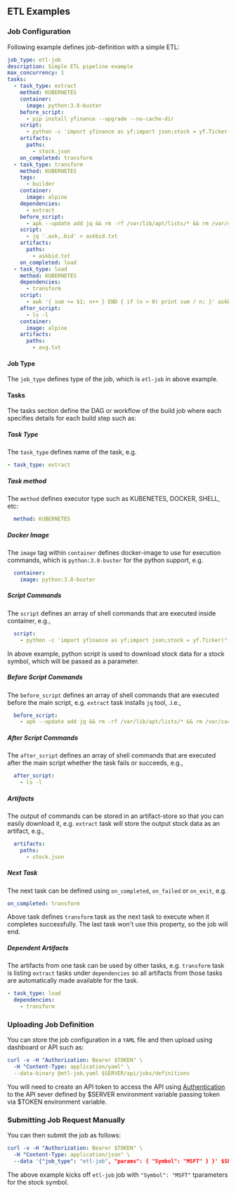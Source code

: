 ## ETL Examples

### Job Configuration

Following example defines job-definition with a simple ETL:

```yaml
job_type: etl-job
description: Simple ETL pipeline example
max_concurrency: 1
tasks:
  - task_type: extract
    method: KUBERNETES
    container:
      image: python:3.8-buster
    before_script:
      - pip install yfinance --upgrade --no-cache-dir
    script:
      - python -c 'import yfinance as yf;import json;stock = yf.Ticker("{{.Symbol}}");j = json.dumps(stock.info);print(j);' > stock.json
    artifacts:
      paths:
        - stock.json
    on_completed: transform
  - task_type: transform
    method: KUBERNETES
    tags:
      - builder
    container:
      image: alpine
    dependencies:
      - extract
    before_script:
      - apk --update add jq && rm -rf /var/lib/apt/lists/* && rm /var/cache/apk/*
    script:
      - jq '.ask,.bid' > askbid.txt
    artifacts:
      paths:
        - askbid.txt
    on_completed: load
  - task_type: load
    method: KUBERNETES
    dependencies:
      - transform
    script:
      - awk '{ sum += $1; n++ } END { if (n > 0) print sum / n; }' askbid.txt > avg.txt
    after_script:
      - ls -l
    container:
      image: alpine
    artifacts:
      paths:
        - avg.txt
```

#### Job Type

The `job_type` defines type of the job, which is `etl-job` in above example.

#### Tasks

The tasks section define the DAG or workflow of the build job where each specifies details for each build step such as:

##### Task Type

The `task_type` defines name of the task, e.g.

```yaml
- task_type: extract 
```

##### Task method

The `method` defines executor type such as KUBENETES, DOCKER, SHELL, etc:

```yaml
  method: KUBERNETES
```

##### Docker Image

The `image` tag within `container` defines docker-image to use for execution commands, which is `python:3.8-buster` for
the python support, e.g.

```yaml
  container:
    image: python:3.8-buster
```

##### Script Commands

The `script` defines an array of shell commands that are executed inside container, e.g.,

```yaml
  script:
    - python -c 'import yfinance as yf;import json;stock = yf.Ticker("{{.Symbol}}");j = json.dumps(stock.info);print(j);' > stock.json
```

In above example, python script is used to download stock data for a stock symbol, which will be passed as a parameter.

##### Before Script Commands

The `before_script` defines an array of shell commands that are executed before the main script, e.g. `extract`
task installs `jq` tool, .i.e.,

```yaml
  before_script:
    - apk --update add jq && rm -rf /var/lib/apt/lists/* && rm /var/cache/apk/*
```

##### After Script Commands

The `after_script` defines an array of shell commands that are executed after the main script whether the task fails or
succeeds, e.g.,

```yaml
  after_script:
    - ls -l
```

##### Artifacts

The output of commands can be stored in an artifact-store so that you can easily download it, e.g.
`extract` task will store the output stock data as an artifact, e.g.,

```yaml
  artifacts:
    paths:
      - stock.json
```

##### Next Task

The next task can be defined using `on_completed`, `on_failed` or `on_exit`, e.g.

```yaml
on_completed: transform
```

Above task defines `transform` task as the next task to execute when it completes successfully. The last task won't use
this property, so the job will end.

##### Dependent Artifacts

The artifacts from one task can be used by other tasks, e.g. `transform` task is listing `extract` tasks under
`dependencies` so all artifacts from those tasks are automatically made available for the task.

```yaml
- task_type: load
  dependencies:
    - transform
```

### Uploading Job Definition

You can store the job configuration in a `YAML` file and then upload using dashboard or API such as:

```yaml
curl -v -H "Authorization: Bearer $TOKEN" \
  -H "Content-Type: application/yaml" \
  --data-binary @etl-job.yaml $SERVER/api/jobs/definitions
```

You will need to create an API token to access the API using [Authentication](apidocs.md#Authentication) to the API
sever defined by $SERVER environment variable passing token via $TOKEN environment variable.

### Submitting Job Request Manually

You can then submit the job as follows:

```yaml
curl -v -H "Authorization: Bearer $TOKEN" \
  -H "Content-Type: application/json" \
  --data '{"job_type": "etl-job", "params": { "Symbol": "MSFT" } }' $SERVER/jobs/requests
```

The above example kicks off `etl-job` job with `"Symbol": "MSFT"` tparameters for the stock symbol.
